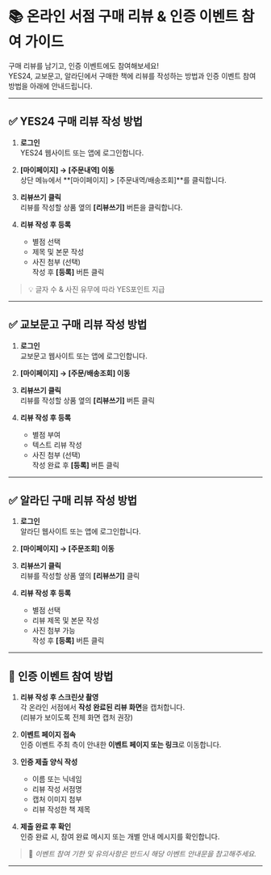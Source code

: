 # 📚 온라인 서점 구매 리뷰 & 인증 이벤트 참여 가이드

구매 리뷰를 남기고, 인증 이벤트에도 참여해보세요!  
YES24, 교보문고, 알라딘에서 구매한 책에 리뷰를 작성하는 방법과 인증 이벤트 참여 방법을 아래에 안내드립니다.

---

## ✅ YES24 구매 리뷰 작성 방법

1. **로그인**  
   YES24 웹사이트 또는 앱에 로그인합니다.

2. **[마이페이지] → [주문내역] 이동**  
   상단 메뉴에서 **[마이페이지] > [주문내역/배송조회]**를 클릭합니다.

3. **리뷰쓰기 클릭**  
   리뷰를 작성할 상품 옆의 **[리뷰쓰기]** 버튼을 클릭합니다.

4. **리뷰 작성 후 등록**  
   - 별점 선택  
   - 제목 및 본문 작성  
   - 사진 첨부 (선택)  
   작성 후 **[등록]** 버튼 클릭

> 💡 글자 수 & 사진 유무에 따라 YES포인트 지급

---

## ✅ 교보문고 구매 리뷰 작성 방법

1. **로그인**  
   교보문고 웹사이트 또는 앱에 로그인합니다.

2. **[마이페이지] → [주문/배송조회] 이동**

3. **리뷰쓰기 클릭**  
   리뷰를 작성할 상품 옆의 **[리뷰쓰기]** 버튼 클릭

4. **리뷰 작성 후 등록**  
   - 별점 부여  
   - 텍스트 리뷰 작성  
   - 사진 첨부 (선택)  
   작성 완료 후 **[등록]** 버튼 클릭

---

## ✅ 알라딘 구매 리뷰 작성 방법

1. **로그인**  
   알라딘 웹사이트 또는 앱에 로그인합니다.

2. **[마이페이지] → [주문조회] 이동**

3. **리뷰쓰기 클릭**  
   리뷰를 작성할 상품 옆의 **[리뷰쓰기]** 클릭

4. **리뷰 작성 후 등록**  
   - 별점 선택  
   - 리뷰 제목 및 본문 작성  
   - 사진 첨부 가능  
   작성 후 **[등록]** 버튼 클릭

---

## 📸 인증 이벤트 참여 방법

1. **리뷰 작성 후 스크린샷 촬영**  
   각 온라인 서점에서 **작성 완료된 리뷰 화면**을 캡처합니다.  
   (리뷰가 보이도록 전체 화면 캡처 권장)

2. **이벤트 페이지 접속**  
   인증 이벤트 주최 측이 안내한 **이벤트 페이지 또는 링크**로 이동합니다.

3. **인증 제출 양식 작성**  
   - 이름 또는 닉네임  
   - 리뷰 작성 서점명  
   - 캡처 이미지 첨부  
   - 리뷰 작성한 책 제목

4. **제출 완료 후 확인**  
   인증 완료 시, 참여 완료 메시지 또는 개별 안내 메시지를 확인합니다.

> 📌 *이벤트 참여 기한 및 유의사항은 반드시 해당 이벤트 안내문을 참고해주세요.*

---


